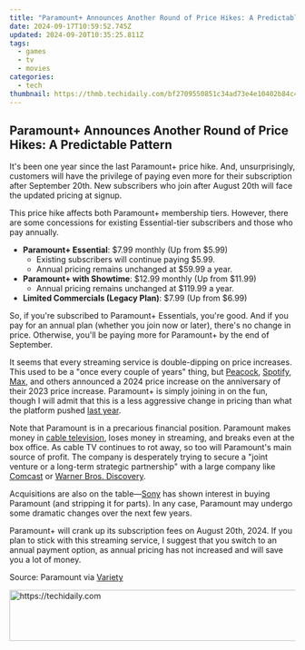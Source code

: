 ```yaml
---
title: "Paramount+ Announces Another Round of Price Hikes: A Predictable Pattern"
date: 2024-09-17T10:59:52.745Z
updated: 2024-09-20T10:35:25.811Z
tags:
  - games
  - tv
  - movies
categories:
  - tech
thumbnail: https://thmb.techidaily.com/bf2709550851c34ad73e4e10402b84c4b2a66d4794566cc36dae676c4f05bd25.jpg
---
```


## Paramount+ Announces Another Round of Price Hikes: A Predictable Pattern

It's been one year since the last Paramount+ price hike. And, unsurprisingly, customers will have the privilege of paying even more for their subscription after September 20th. New subscribers who join after August 20th will face the updated pricing at signup.

 This price hike affects both Paramount+ membership tiers. However, there are some concessions for existing Essential-tier subscribers and those who pay annually.

* **Paramount+ Essential**: $7.99 monthly (Up from $5.99)  
   * Existing subscribers will continue paying $5.99.  
   * Annual pricing remains unchanged at $59.99 a year.
* **Paramount+ with Showtime**: $12.99 monthly (Up from $11.99)  
   * Annual pricing remains unchanged at $119.99 a year.
* **Limited Commercials (Legacy Plan)**: $7.99 (Up from $6.99)

 So, if you're subscribed to Paramount+ Essentials, you're good. And if you pay for an annual plan (whether you join now or later), there's no change in price. Otherwise, you'll be paying more for Paramount+ by the end of September.

 It seems that every streaming service is double-dipping on price increases. This used to be a "once every couple of years" thing, but [Peacock](https://youtube-stream.techidaily.com/new-precision-in-performance-utilizing-social-blade-for-youtube-data/), [Spotify](https://screen-video-capture.techidaily.com/essential-list-high-quality-cost-free-meeting-platforms/), [Max](https://remote-screen-capture.techidaily.com/updated-unlock-screen-saving-potential-on-android-devices-for-2024/), and others announced a 2024 price increase on the anniversary of their 2023 price increase. Paramount+ is simply joining in on the fun, though I will admit that this is a less aggressive change in pricing than what the platform pushed [last year](https://youtube-sure.techidaily.com/n-2024-grab-free-video-profile-backgrounds/).

 Note that Paramount is in a precarious financial position. Paramount makes money in [cable television](https://www.fool.com/investing/2024/03/04/paramount-global-profits-1-part-problem-stock/), loses money in streaming, and breaks even at the box office. As cable TV continues to rot away, so too will Paramount's main source of profit. The company is desperately trying to secure a "joint venture or a long-term strategic partnership" with a large company like [Comcast](https://www.hollywoodreporter.com/business/business-news/paramount-deal-talks-streaming-peacock-1235890224/) or [Warner Bros. Discovery](https://www.theverge.com/2023/12/20/24010115/warner-bros-discovery-paramount-merger-streaming).

 Acquisitions are also on the table—[Sony](https://www.nytimes.com/2024/05/08/business/media/sony-apollo-paramount-plan.html) has shown interest in buying Paramount (and stripping it for parts). In any case, Paramount may undergo some dramatic changes over the next few years.

 Paramount+ will crank up its subscription fees on August 20th, 2024\. If you plan to stick with this streaming service, I suggest that you switch to an annual payment option, as annual pricing has not increased and will save you a lot of money.

 Source: Paramount via [Variety](https://variety.com/2024/tv/news/paramount-plus-price-streaming-increase-1236046774/)

<ins class="adsbygoogle"
     style="display:block"
     data-ad-format="autorelaxed"
     data-ad-client="ca-pub-7571918770474297"
     data-ad-slot="1223367746"></ins>

<ins class="adsbygoogle"
     style="display:block"
     data-ad-client="ca-pub-7571918770474297"
     data-ad-slot="8358498916"
     data-ad-format="auto"
     data-full-width-responsive="true"></ins>



<!-- affiliate ads begin -->
<a href="https://aligracehair.sjv.io/c/5597632/1915830/19272" target="_top" id="1915830">
  <img src="//a.impactradius-go.com/display-ad/19272-1915830" border="0" alt="https://techidaily.com" width="728" height="90"/>
</a>
<img height="0" width="0" src="https://aligracehair.sjv.io/i/5597632/1915830/19272" style="position:absolute;visibility:hidden;" border="0" />
<!-- affiliate ads end -->

